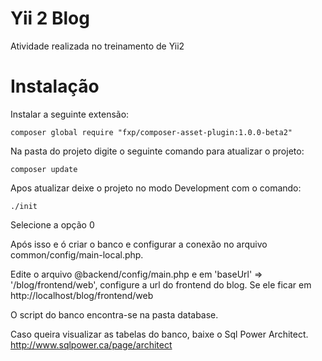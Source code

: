 Yii 2 Blog
===================================

Atividade realizada no treinamento de Yii2


Instalação
===================================

Instalar a seguinte extensão:
~~~
composer global require "fxp/composer-asset-plugin:1.0.0-beta2"
~~~

Na pasta do projeto digite o seguinte comando para atualizar o projeto:
~~~
composer update
~~~

Apos atualizar deixe o projeto no modo Development com o comando:
~~~
./init
~~~
Selecione a opção 0

Após isso e ó criar o banco e configurar a conexão no arquivo common/config/main-local.php.

Edite o arquivo @backend/config/main.php
e em 'baseUrl' => '/blog/frontend/web', configure a url do frontend do blog.
Se ele ficar em http://localhost/blog/frontend/web


O script do banco encontra-se na pasta database.

Caso queira visualizar as tabelas do banco, baixe o Sql Power Architect.
http://www.sqlpower.ca/page/architect

